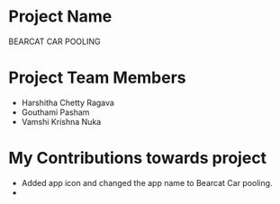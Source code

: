 # Project Name
BEARCAT CAR POOLING

# Project Team Members
- Harshitha Chetty Ragava
- Gouthami Pasham
- Vamshi Krishna Nuka

# My Contributions towards project
- Added app icon and changed the app name to Bearcat Car pooling.
- 

